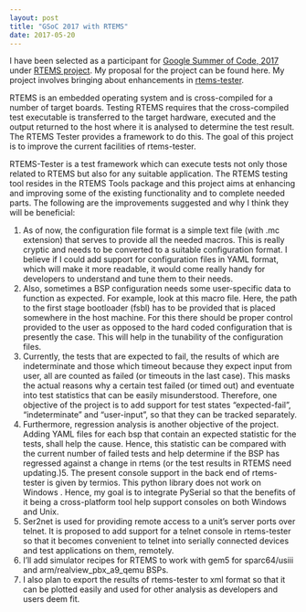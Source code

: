```yaml
---
layout: post
title: "GSoC 2017 with RTEMS"
date: 2017-05-20
---
```


I have been selected as a participant for [Google Summer of Code, 2017](https://summerofcode.withgoogle.com/) under [RTEMS project](https://www.rtems.org/). My proposal for the project can be found here. My project involves bringing about enhancements in [rtems-tester](https://ftp.rtems.org/pub/rtems/people/chrisj/rtems-tester/rtems-tester.html). 

RTEMS​ is an embedded operating system and is cross-compiled for a number of target
boards. Testing RTEMS requires that the cross-compiled test executable is transferred to the
target hardware, executed and the output returned to the host where it is analysed to
determine the test result. The RTEMS Tester​ provides a framework to do this. The goal of
this project is to improve the current facilities of rtems-tester.

RTEMS-Tester is a test framework which can execute tests not only those related to RTEMS
but also for any suitable application. The RTEMS testing tool resides in the RTEMS Tools
package and this project aims at enhancing and improving some of the existing functionality
and to complete needed parts. The following are the improvements suggested and why I
think they will be beneficial:
1. As of now, the configuration file format is a simple text file (with .mc extension) that
serves to provide all the needed macros. This is really cryptic and needs to be
converted to a suitable configuration format. I believe if I could add support for
configuration files in YAML format, which will make it more readable, it would come
really handy for developers to understand and tune them to their needs.
2. Also, sometimes a BSP configuration needs some user-specific data to function as
expected. For example, look at this​​ macro file. Here, the path to the first stage
bootloader (fsbl) has to be provided that is placed somewhere in the host machine.
For this there should be proper control provided to the user as opposed to the hard
coded configuration that is presently the case. This will help in the tunability of the
configuration files.
3. Currently, the tests that are expected to fail, the results of which are indeterminate
and those which timeout because they expect input from user, all are counted as
failed (or timeouts in the last case). This masks the actual reasons why a certain test
failed (or timed out) and eventuate into test statistics that can be easily
misunderstood. Therefore, one objective of the project is to add support for test
states “expected-fail”, “indeterminate” and “user-input”, so that they can be tracked
separately.
4. Furthermore, regression analysis is another objective of the project. Adding YAML
files for each bsp that contain an expected statistic for the tests, shall help the
cause. Hence, this statistic can be compared with the current number of failed tests
and help determine if the BSP has regressed against a change in rtems (or the test
results in RTEMS need updating.)5. The present console support in the back end of rtems-tester is given by termios​.
This python library does not work on Windows​ . Hence, my goal is to integrate
PySerial​​ so that the benefits of it being a cross-platform tool help support
consoles on both Windows and Unix.
6. Ser2net​​ is used for providing remote access to a unit’s server ports over telnet. It
is proposed to add support for a telnet console in rtems-tester so that it becomes
convenient to telnet into serially connected devices and test applications on them,
remotely.
7. I’ll add simulator recipes for RTEMS to work with gem5​ for sparc64/usiii and
arm/realview_pbx_a9_qemu BSPs.
8. I also plan to export the results of rtems-tester to xml format so that it can be
plotted easily and used for other analysis as developers and users deem fit.

